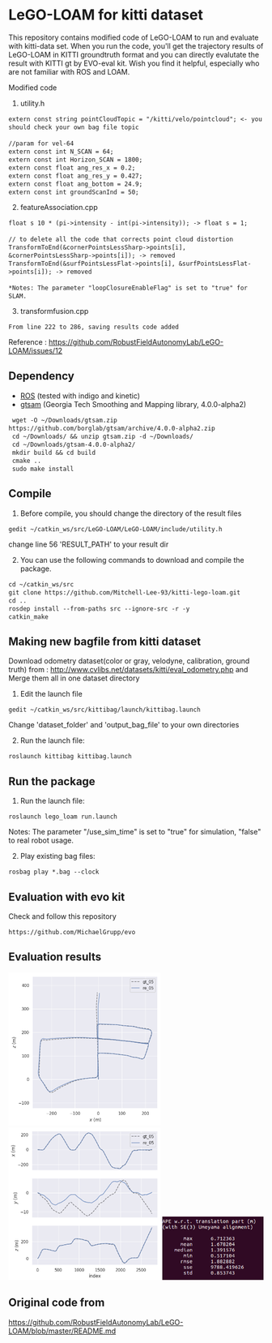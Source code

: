 # LeGO-LOAM for kitti dataset

This repository contains modified code of LeGO-LOAM to run and evaluate with kitti-data set. When you run the code, you'll get the trajectory results of LeGO-LOAM in KITTI groundtruth format and you can directly evalutate the result with KITTI gt by EVO-eval kit. Wish you find it helpful, especially who are not familiar with ROS and LOAM.

Modified code

1. utility.h
```
extern const string pointCloudTopic = "/kitti/velo/pointcloud"; <- you should check your own bag file topic

//param for vel-64
extern const int N_SCAN = 64;
extern const int Horizon_SCAN = 1800;
extern const float ang_res_x = 0.2;
extern const float ang_res_y = 0.427;
extern const float ang_bottom = 24.9;
extern const int groundScanInd = 50;
```
2. featureAssociation.cpp
```
float s 10 * (pi->intensity - int(pi->intensity)); -> float s = 1;

// to delete all the code that corrects point cloud distortion
TransformToEnd(&cornerPointsLessSharp->points[i], &cornerPointsLessSharp->points[i]); -> removed
TransformToEnd(&surfPointsLessFlat->points[i], &surfPointsLessFlat->points[i]); -> removed

*Notes: The parameter "loopClosureEnableFlag" is set to "true" for SLAM. 
```
3. transformfusion.cpp
```
From line 222 to 286, saving results code added
```

Reference : https://github.com/RobustFieldAutonomyLab/LeGO-LOAM/issues/12

## Dependency

- [ROS](http://wiki.ros.org/ROS/Installation) (tested with indigo and kinetic)
- [gtsam](https://github.com/borglab/gtsam/releases) (Georgia Tech Smoothing and Mapping library, 4.0.0-alpha2)

 ```
  wget -O ~/Downloads/gtsam.zip https://github.com/borglab/gtsam/archive/4.0.0-alpha2.zip
  cd ~/Downloads/ && unzip gtsam.zip -d ~/Downloads/
  cd ~/Downloads/gtsam-4.0.0-alpha2/
  mkdir build && cd build
  cmake ..
  sudo make install
  ```

## Compile

1. Before compile, you should change the directory of the result files
```
gedit ~/catkin_ws/src/LeGO-LOAM/LeGO-LOAM/include/utility.h
```
change line 56 'RESULT_PATH' to your result dir

2. You can use the following commands to download and compile the package.

```
cd ~/catkin_ws/src
git clone https://github.com/Mitchell-Lee-93/kitti-lego-loam.git
cd ..
rosdep install --from-paths src --ignore-src -r -y
catkin_make
```

## Making new bagfile from kitti dataset 
Download odometry dataset(color or gray, velodyne, calibration, ground truth)
from : http://www.cvlibs.net/datasets/kitti/eval_odometry.php and Merge them all in one dataset directory

1. Edit the launch file
```
gedit ~/catkin_ws/src/kittibag/launch/kittibag.launch
```
Change 'dataset_folder' and 'output_bag_file' to your own directories

2. Run the launch file:
```
roslaunch kittibag kittibag.launch
```
## Run the package

1. Run the launch file:
```
roslaunch lego_loam run.launch
```
Notes: The parameter "/use_sim_time" is set to "true" for simulation, "false" to real robot usage.

2. Play existing bag files:
```
rosbag play *.bag --clock 
```

## Evaluation with evo kit
Check and follow this repository
```
https://github.com/MichaelGrupp/evo
```
## Evaluation results

<img src = "https://raw.githubusercontent.com/Mitchell-Lee-93/kitti-lego-loam/master/kittibag/pic/1.png" width = "300"> <img src = "https://raw.githubusercontent.com/Mitchell-Lee-93/kitti-lego-loam/master/kittibag/pic/2.png" width = "300">  <img src = "https://raw.githubusercontent.com/Mitchell-Lee-93/kitti-lego-loam/master/kittibag/pic/3.png" width = "200">


## Original code from
https://github.com/RobustFieldAutonomyLab/LeGO-LOAM/blob/master/README.md

